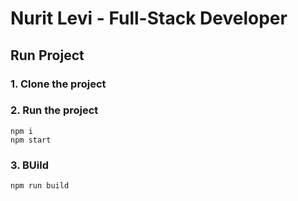 # Nurit Levi - Full-Stack Developer    

## Run Project
### 1. Clone the project

### 2. Run the project
```shell
npm i
npm start
```

### 3. BUild
```shell
npm run build
```
